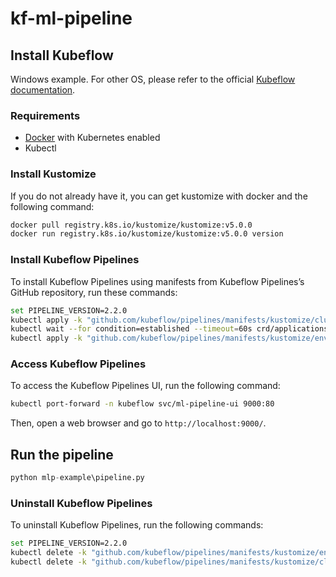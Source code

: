 # kf-ml-pipeline


## Install Kubeflow

Windows example. For other OS, please refer to the official [Kubeflow documentation](https://www.kubeflow.org/docs/started/getting-started/).

### Requirements

- [Docker](https://www.docker.com/) with Kubernetes enabled
- Kubectl

### Install Kustomize

If you do not already have it, you can get kustomize with docker and the following command:

```bash
docker pull registry.k8s.io/kustomize/kustomize:v5.0.0
docker run registry.k8s.io/kustomize/kustomize:v5.0.0 version
```

### Install Kubeflow Pipelines

To install Kubeflow Pipelines using manifests from Kubeflow Pipelines’s GitHub repository, run these commands:

```bash
set PIPELINE_VERSION=2.2.0
kubectl apply -k "github.com/kubeflow/pipelines/manifests/kustomize/cluster-scoped-resources?ref=%PIPELINE_VERSION%"
kubectl wait --for condition=established --timeout=60s crd/applications.app.k8s.io
kubectl apply -k "github.com/kubeflow/pipelines/manifests/kustomize/env/platform-agnostic?ref=%PIPELINE_VERSION%"
```

### Access Kubeflow Pipelines

To access the Kubeflow Pipelines UI, run the following command:

```bash
kubectl port-forward -n kubeflow svc/ml-pipeline-ui 9000:80
```


Then, open a web browser and go to `http://localhost:9000/`.




## Run the pipeline

    
```python
python mlp-example\pipeline.py
```

















### Uninstall Kubeflow Pipelines

To uninstall Kubeflow Pipelines, run the following commands:

```bash
set PIPELINE_VERSION=2.2.0
kubectl delete -k "github.com/kubeflow/pipelines/manifests/kustomize/env/platform-agnostic?ref=%PIPELINE_VERSION%"
kubectl delete -k "github.com/kubeflow/pipelines/manifests/kustomize/cluster-scoped-resources?ref=%PIPELINE_VERSION%"
```


